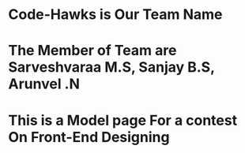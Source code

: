 # Code-Hawks is Our Team Name
# The Member of Team are Sarveshvaraa M.S, Sanjay B.S, Arunvel .N
# This is a Model page For a contest On Front-End Designing
